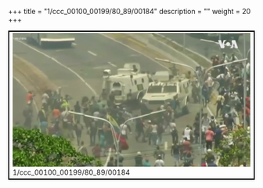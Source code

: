 +++
title = "1/ccc_00100_00199/80_89/00184"
description = ""
weight = 20
+++

<table style="border:2px solid black;max-width:800px;max-height:800px;" 
><tr><td>
<img class="center-fit-jpg"
src="/jpg_/aaa_20190430_NxaOmWaI8sI_00183.jpg">
1/ccc_00100_00199/80_89/00184
</img></td></tr></table>
